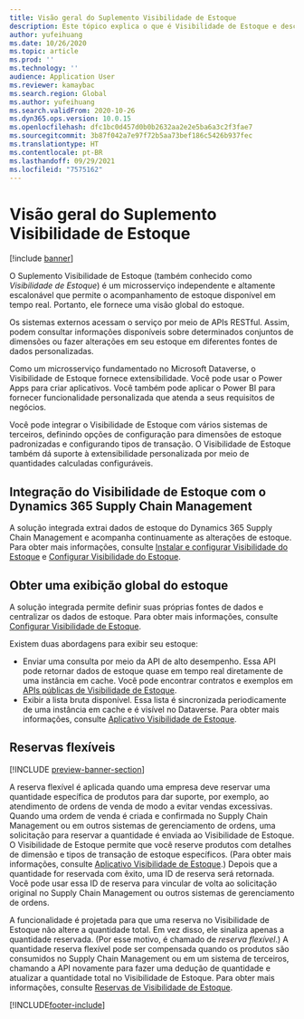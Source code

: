 ```yaml
---
title: Visão geral do Suplemento Visibilidade de Estoque
description: Este tópico explica o que é Visibilidade de Estoque e descreve seus recursos.
author: yufeihuang
ms.date: 10/26/2020
ms.topic: article
ms.prod: ''
ms.technology: ''
audience: Application User
ms.reviewer: kamaybac
ms.search.region: Global
ms.author: yufeihuang
ms.search.validFrom: 2020-10-26
ms.dyn365.ops.version: 10.0.15
ms.openlocfilehash: dfc1bc0d457d0b0b2632aa2e2e5ba6a3c2f3fae7
ms.sourcegitcommit: 3b87f042a7e97f72b5aa73bef186c5426b937fec
ms.translationtype: HT
ms.contentlocale: pt-BR
ms.lasthandoff: 09/29/2021
ms.locfileid: "7575162"
---
```

# <a name="inventory-visibility-add-in-overview"></a>Visão geral do Suplemento Visibilidade de Estoque

[!include [banner](../includes/banner.md)]

O Suplemento Visibilidade de Estoque (também conhecido como *Visibilidade de Estoque*) é um microsserviço independente e altamente escalonável que permite o acompanhamento de estoque disponível em tempo real. Portanto, ele fornece uma visão global do estoque.

Os sistemas externos acessam o serviço por meio de APIs RESTful. Assim, podem consultar informações disponíveis sobre determinados conjuntos de dimensões ou fazer alterações em seu estoque em diferentes fontes de dados personalizadas.

Como um microsserviço fundamentado no Microsoft Dataverse, o Visibilidade de Estoque fornece extensibilidade. Você pode usar o Power Apps para criar aplicativos. Você também pode aplicar o Power BI para fornecer funcionalidade personalizada que atenda a seus requisitos de negócios.

Você pode integrar o Visibilidade de Estoque com vários sistemas de terceiros, definindo opções de configuração para dimensões de estoque padronizadas e configurando tipos de transação. O Visibilidade de Estoque também dá suporte à extensibilidade personalizada por meio de quantidades calculadas configuráveis.

## <a name="inventory-visibility-integration-with-dynamics-365-supply-chain-management"></a>Integração do Visibilidade de Estoque com o Dynamics 365 Supply Chain Management

A solução integrada extrai dados de estoque do Dynamics 365 Supply Chain Management e acompanha continuamente as alterações de estoque. Para obter mais informações, consulte [Instalar e configurar Visibilidade do Estoque](inventory-visibility-setup.md) e [Configurar Visibilidade do Estoque](inventory-visibility-configuration.md).

## <a name="get-a-global-view-of-inventory"></a>Obter uma exibição global do estoque

A solução integrada permite definir suas próprias fontes de dados e centralizar os dados de estoque. Para obter mais informações, consulte [Configurar Visibilidade de Estoque](inventory-visibility-configuration.md).

Existem duas abordagens para exibir seu estoque:

- Enviar uma consulta por meio da API de alto desempenho. Essa API pode retornar dados de estoque quase em tempo real diretamente de uma instância em cache. Você pode encontrar contratos e exemplos em [APIs públicas de Visibilidade de Estoque](inventory-visibility-api.md).
- Exibir a lista bruta disponível. Essa lista é sincronizada periodicamente de uma instância em cache e é visível no Dataverse. Para obter mais informações, consulte [Aplicativo Visibilidade de Estoque](inventory-visibility-power-platform.md).

## <a name="soft-reservations"></a>Reservas flexíveis

[!INCLUDE [preview-banner-section](../../includes/preview-banner-section.md)]

A reserva flexível é aplicada quando uma empresa deve reservar uma quantidade específica de produtos para dar suporte, por exemplo, ao atendimento de ordens de venda de modo a evitar vendas excessivas. Quando uma ordem de venda é criada e confirmada no Supply Chain Management ou em outros sistemas de gerenciamento de ordens, uma solicitação para reservar a quantidade é enviada ao Visibilidade de Estoque. O Visibilidade de Estoque permite que você reserve produtos com detalhes de dimensão e tipos de transação de estoque específicos. (Para obter mais informações, consulte [Aplicativo Visibilidade de Estoque](inventory-visibility-power-platform.md).) Depois que a quantidade for reservada com êxito, uma ID de reserva será retornada. Você pode usar essa ID de reserva para vincular de volta ao solicitação original no Supply Chain Management ou outros sistemas de gerenciamento de ordens.

A funcionalidade é projetada para que uma reserva no Visibilidade de Estoque não altere a quantidade total. Em vez disso, ele sinaliza apenas a quantidade reservada. (Por esse motivo, é chamado de *reserva flexível*.) A quantidade reserva flexível pode ser compensada quando os produtos são consumidos no Supply Chain Management ou em um sistema de terceiros, chamando a API novamente para fazer uma dedução de quantidade e atualizar a quantidade total no Visibilidade de Estoque. Para obter mais informações, consulte [Reservas de Visibilidade de Estoque](inventory-visibility-reservations.md).

[!INCLUDE[footer-include](../../includes/footer-banner.md)]
